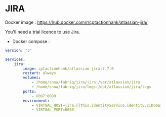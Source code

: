 JIRA
============

Docker image : https://hub.docker.com/r/cptactionhank/atlassian-jira/ 

You'll need a trial licence to use Jira.

* Docker compose :

```yml
version: "3"

services:
    jira:
        image: cptactionhank/atlassian-jira:7.7.0
        restart: always
        volumes:
            - /home/snow/fabriq/jira/jira:/var/atlassian/jira
            - /home/snow/fabriq/jira/logs:/opt/atlassian/jira/logs
        ports:
            - 8097:8080
        environment:
            - VIRTUAL_HOST=jira.{{this.identityService.identity.ciDomain}}
            - VIRTUAL_PORT=8080  
```

